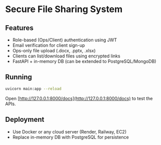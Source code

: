 
# Secure File Sharing System

## Features
- Role-based (Ops/Client) authentication using JWT
- Email verification for client sign-up
- Ops-only file upload (.docx, .pptx, .xlsx)
- Clients can list/download files using encrypted links
- FastAPI + in-memory DB (can be extended to PostgreSQL/MongoDB)

## Running
```bash
uvicorn main:app --reload
```

Open [http://127.0.0.1:8000/docs](http://127.0.0.1:8000/docs) to test the APIs.

## Deployment
- Use Docker or any cloud server (Render, Railway, EC2)
- Replace in-memory DB with PostgreSQL for persistence

